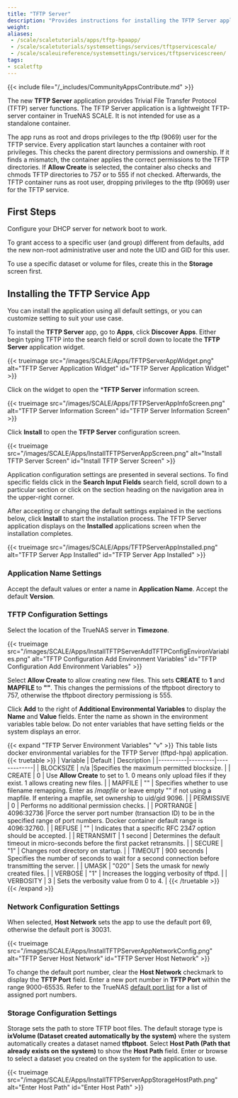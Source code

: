 ```yaml
---
title: "TFTP Server"
description: "Provides instructions for installing the TFTP Server application." 
weight:
aliases:
 - /scale/scaletutorials/apps/tftp-hpaapp/
 - /scale/scaletutorials/systemsettings/services/tftpservicescale/
 - /scale/scaleuireference/systemsettings/services/tftpservicescreen/
tags:
- scaletftp
---
```


{{< include file="/_includes/CommunityAppsContribute.md" >}}

The new **TFTP Server** application provides Trivial File Transfer Protocol (TFTP) server functions.
The TFTP Server application is a lightweight TFTP-server container in TrueNAS SCALE. It is not intended for use as a standalone container.

The app runs as root and drops privileges to the tftp (9069) user for the TFTP service.
Every application start launches a container with root privileges.
This checks the parent directory permissions and ownership.
If it finds a mismatch, the container applies the correct permissions to the TFTP directories.
If **Allow Create** is selected, the container also checks and chmods TFTP directories to 757 or to 555 if not checked.
Afterwards, the TFTP container runs as root user, dropping privileges to the tftp (9069) user for the TFTP service.

## First Steps

Configure your DHCP server for network boot to work.

To grant access to a specific user (and group) different from defaults, add the new non-root administrative user and note the UID and GID for this user.

To use a specific dataset or volume for files, create this in the **Storage** screen first.

## Installing the TFTP Service App

You can install the application using all default settings, or you can customize setting to suit your use case.

To install the **TFTP Server** app, go to **Apps**, click **Discover Apps**. Either begin typing TFTP into the search field or scroll down to locate the **TFTP Server** application widget.

{{< trueimage src="/images/SCALE/Apps/TFTPServerAppWidget.png" alt="TFTP Server Application Widget" id="TFTP Server Application Widget" >}}

Click on the widget to open the ***TFTP Server** information screen.

{{< trueimage src="/images/SCALE/Apps/TFTPServerAppInfoScreen.png" alt="TFTP Server Information Screen" id="TFTP Server Information Screen" >}}

Click **Install** to open the **TFTP Server** configuration screen.

{{< trueimage src="/images/SCALE/Apps/InstallTFTPServerAppScreen.png" alt="Install TFTP Server Screen" id="Install TFTP Server Screen" >}}

Application configuration settings are presented in several sections.
To find specific fields click in the **Search Input Fields** search field, scroll down to a particular section or click on the section heading on the navigation area in the upper-right corner.

After accepting or changing the default settings explained in the sections below, click **Install** to start the installation process.
The TFTP Server application displays on the **Installed** applications screen when the installation completes.

{{< trueimage src="/images/SCALE/Apps/TFTPServerAppInstalled.png" alt="TFTP Server App Installed" id="TFTP Server App Installed" >}}

### Application Name Settings
Accept the default values or enter a name in **Application Name**.
Accept the default **Version**.

### TFTP Configuration Settings
Select the location of the TrueNAS server in **Timezone**.

{{< trueimage src="/images/SCALE/Apps/InstallTFTPServerAddTFTPConfigEnvironVariables.png" alt="TFTP Configuration Add Environment Variables" id="TFTP Configuration Add Environment Variables" >}}

Select **Allow Create** to allow creating new files. This sets **CREATE** to **1** and **MAPFILE** to **""**. This changes the permissions of the tftpboot directory to 757, otherwise the tftpboot directory permissiong is 555.

Click **Add** to the right of **Additional Environmental Variables** to display the **Name** and **Value** fields.
Enter the name as shown in the environment variables table below. Do not enter variables that have setting fields or the system displays an error.

{{< expand "TFTP Server Environment Variables" "v" >}}
This table lists docker environmental variables for the TFTP Server (tftpd-hpa) application.
{{< truetable >}}
| Variable | Default | Description |
|----------|---------|-------------|
| BLOCKSIZE | n/a |Specifies the maximum permitted blocksize. |
| CREATE | 0 | Use **Allow Create** to set to 1. 0 means only upload files if they exist. 1 allows creating new files. |
| MAPFILE | "" | Specifies whether to use filename remapping. Enter as /*mapfile* or leave empty "" if not using a mapfile. If entering a mapfile, set ownership to uid/gid 9096. |
| PERMISSIVE | 0 | Performs no additional permission checks. |
| PORTRANGE | 4096:32736 |Force the server port number (transaction ID) to be in the specified range of port numbers. Docker container default range is 4096:32760. |
| REFUSE | "" | Indicates that a specific RFC 2347 option should be accepted. |
| RETRANSMIT | 1 second | Determines the default timeout in micro-seconds before the first packet retransmits. |
| SECURE | "1" | Changes root directory on startup. |
| TIMEOUT | 900 seconds | Specifies the number of seconds to wait for a second connection before transmitting the server. |
| UMASK | "020" | Sets the umask for newly created files. |
| VERBOSE | "1" | Increases the logging verbosity of tftpd. |
| VERBOSITY | 3 | Sets the verbosity value from 0 to 4. |
{{< /truetable >}}
{{< /expand >}}

### Network Configuration Settings

When selected, **Host Network** sets the app to use the default port 69, otherwise the default port is 30031.

{{< trueimage src="/images/SCALE/Apps/InstallTFTPServerAppNetworkConfig.png" alt="TFTP Server Host Network" id="TFTP Server Host Network" >}}

To change the default port number, clear the **Host Network** checkmark to display the **TFTP Port** field.
Enter a new port number in **TFTP Port** within the range 9000-65535.
Refer to the TrueNAS [default port list](https://www.truenas.com/docs/references/defaultports/) for a list of assigned port numbers.

### Storage Configuration Settings

Storage sets the path to store TFTP boot files.
The default storage type is **ixVolume (Dataset created automatically by the system)** where the system automatically creates a dataset named **tftpboot**.
Select **Host Path (Path that already exists on the system)** to show the **Host Path** field.
Enter or browse to select a dataset you created on the system for the application to use.

{{< trueimage src="/images/SCALE/Apps/InstallTFTPServerAppStorageHostPath.png" alt="Enter Host Path" id="Enter Host Path" >}}
